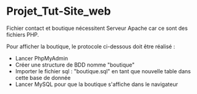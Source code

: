 # Projet_Tut-Site_web

Fichier contact et boutique nécessitent Serveur Apache car ce sont des fichiers PHP.

Pour afficher la boutique, le protocole ci-dessous doit être réalisé :

- Lancer PhpMyAdmin
- Créer une structure de BDD nomme "boutique"
- Importer le fichier sql : "boutique.sql" en tant que nouvelle table dans cette base de donnée
- Lancer MySQL pour que la boutique s'affiche dans le navigateur